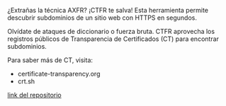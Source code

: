 
¿Extrañas la técnica AXFR? ¡CTFR te salva! Esta herramienta permite descubrir subdominios de un sitio web con HTTPS en segundos.

Olvídate de ataques de diccionario o fuerza bruta. CTFR aprovecha los registros públicos de Transparencia de Certificados (CT) para encontrar subdominios.

Para saber más de CT, visita:

- certificate-transparency.org
- crt.sh

[link del repositorio](https://github.com/UnaPibaGeek/ctfr)